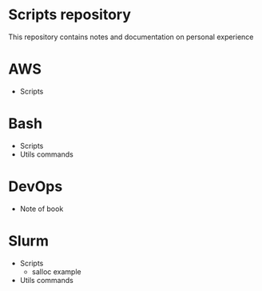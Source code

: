# Scripts repository

This repository contains notes and documentation on personal experience

# AWS

- Scripts

# Bash

- Scripts
- Utils commands

# DevOps

- Note of book

# Slurm

- Scripts
  - salloc example
- Utils commands
